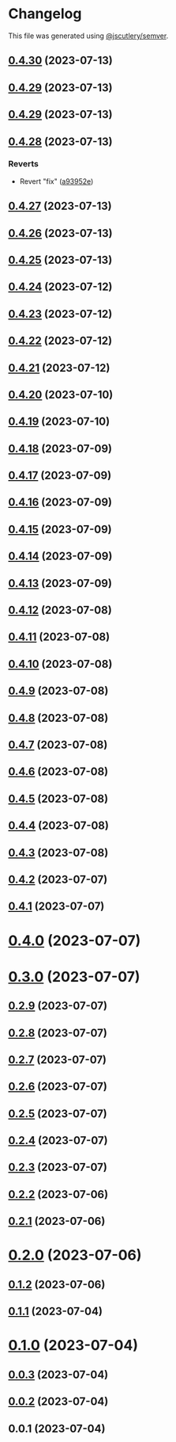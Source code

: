 # Changelog

This file was generated using [@jscutlery/semver](https://github.com/jscutlery/semver).

## [0.4.30](https://github.com/sonarwatch/portfolio/compare/core-0.4.29...core-0.4.30) (2023-07-13)



## [0.4.29](https://github.com/sonarwatch/portfolio/compare/core-0.4.28...core-0.4.29) (2023-07-13)



## [0.4.29](https://github.com/sonarwatch/portfolio/compare/core-0.4.28...core-0.4.29) (2023-07-13)



## [0.4.28](https://github.com/sonarwatch/portfolio/compare/core-0.4.27...core-0.4.28) (2023-07-13)


### Reverts

* Revert "fix" ([a93952e](https://github.com/sonarwatch/portfolio/commit/a93952e9e6ad61547691bf5e00af35a892a0b81c))



## [0.4.27](https://github.com/sonarwatch/portfolio/compare/core-0.4.26...core-0.4.27) (2023-07-13)



## [0.4.26](https://github.com/sonarwatch/portfolio/compare/core-0.4.25...core-0.4.26) (2023-07-13)



## [0.4.25](https://github.com/sonarwatch/portfolio/compare/core-0.4.24...core-0.4.25) (2023-07-13)



## [0.4.24](https://github.com/sonarwatch/portfolio/compare/core-0.4.23...core-0.4.24) (2023-07-12)



## [0.4.23](https://github.com/sonarwatch/portfolio/compare/core-0.4.22...core-0.4.23) (2023-07-12)



## [0.4.22](https://github.com/sonarwatch/portfolio/compare/core-0.4.21...core-0.4.22) (2023-07-12)



## [0.4.21](https://github.com/sonarwatch/portfolio/compare/core-0.4.20...core-0.4.21) (2023-07-12)



## [0.4.20](https://github.com/sonarwatch/portfolio/compare/core-0.4.19...core-0.4.20) (2023-07-10)



## [0.4.19](https://github.com/sonarwatch/portfolio/compare/core-0.4.18...core-0.4.19) (2023-07-10)



## [0.4.18](https://github.com/sonarwatch/portfolio/compare/core-0.4.17...core-0.4.18) (2023-07-09)



## [0.4.17](https://github.com/sonarwatch/portfolio/compare/core-0.4.16...core-0.4.17) (2023-07-09)



## [0.4.16](https://github.com/sonarwatch/portfolio/compare/core-0.4.15...core-0.4.16) (2023-07-09)



## [0.4.15](https://github.com/sonarwatch/portfolio/compare/core-0.4.14...core-0.4.15) (2023-07-09)



## [0.4.14](https://github.com/sonarwatch/portfolio/compare/core-0.4.13...core-0.4.14) (2023-07-09)



## [0.4.13](https://github.com/sonarwatch/portfolio/compare/core-0.4.12...core-0.4.13) (2023-07-09)



## [0.4.12](https://github.com/sonarwatch/portfolio/compare/core-0.4.11...core-0.4.12) (2023-07-08)



## [0.4.11](https://github.com/sonarwatch/portfolio/compare/core-0.4.10...core-0.4.11) (2023-07-08)



## [0.4.10](https://github.com/sonarwatch/portfolio/compare/core-0.4.9...core-0.4.10) (2023-07-08)



## [0.4.9](https://github.com/sonarwatch/portfolio/compare/core-0.4.8...core-0.4.9) (2023-07-08)



## [0.4.8](https://github.com/sonarwatch/portfolio/compare/core-0.4.7...core-0.4.8) (2023-07-08)



## [0.4.7](https://github.com/sonarwatch/portfolio/compare/core-0.4.6...core-0.4.7) (2023-07-08)



## [0.4.6](https://github.com/sonarwatch/portfolio/compare/core-0.4.5...core-0.4.6) (2023-07-08)



## [0.4.5](https://github.com/sonarwatch/portfolio/compare/core-0.4.4...core-0.4.5) (2023-07-08)



## [0.4.4](https://github.com/sonarwatch/portfolio/compare/core-0.4.3...core-0.4.4) (2023-07-08)



## [0.4.3](https://github.com/sonarwatch/portfolio/compare/core-0.4.2...core-0.4.3) (2023-07-08)



## [0.4.2](https://github.com/sonarwatch/portfolio/compare/core-0.4.1...core-0.4.2) (2023-07-07)



## [0.4.1](https://github.com/sonarwatch/portfolio/compare/core-0.4.0...core-0.4.1) (2023-07-07)



# [0.4.0](https://github.com/sonarwatch/portfolio/compare/core-0.3.0...core-0.4.0) (2023-07-07)



# [0.3.0](https://github.com/sonarwatch/portfolio/compare/core-0.2.9...core-0.3.0) (2023-07-07)



## [0.2.9](https://github.com/sonarwatch/portfolio/compare/core-0.2.8...core-0.2.9) (2023-07-07)



## [0.2.8](https://github.com/sonarwatch/portfolio/compare/core-0.2.7...core-0.2.8) (2023-07-07)



## [0.2.7](https://github.com/sonarwatch/portfolio/compare/core-0.2.6...core-0.2.7) (2023-07-07)



## [0.2.6](https://github.com/sonarwatch/portfolio/compare/core-0.2.5...core-0.2.6) (2023-07-07)



## [0.2.5](https://github.com/sonarwatch/portfolio/compare/core-0.2.4...core-0.2.5) (2023-07-07)



## [0.2.4](https://github.com/sonarwatch/portfolio/compare/core-0.2.3...core-0.2.4) (2023-07-07)



## [0.2.3](https://github.com/sonarwatch/portfolio/compare/core-0.2.2...core-0.2.3) (2023-07-07)



## [0.2.2](https://github.com/sonarwatch/portfolio/compare/core-0.2.1...core-0.2.2) (2023-07-06)



## [0.2.1](https://github.com/sonarwatch/portfolio/compare/core-0.2.0...core-0.2.1) (2023-07-06)



# [0.2.0](https://github.com/sonarwatch/portfolio/compare/core-0.1.2...core-0.2.0) (2023-07-06)



## [0.1.2](https://github.com/sonarwatch/portfolio/compare/core-0.1.1...core-0.1.2) (2023-07-06)



## [0.1.1](https://github.com/sonarwatch/portfolio/compare/core-0.1.0...core-0.1.1) (2023-07-04)



# [0.1.0](https://github.com/sonarwatch/portfolio/compare/core-0.0.3...core-0.1.0) (2023-07-04)



## [0.0.3](https://github.com/sonarwatch/portfolio/compare/core-0.0.2...core-0.0.3) (2023-07-04)



## [0.0.2](https://github.com/sonarwatch/portfolio/compare/core-0.0.1...core-0.0.2) (2023-07-04)



## 0.0.1 (2023-07-04)
